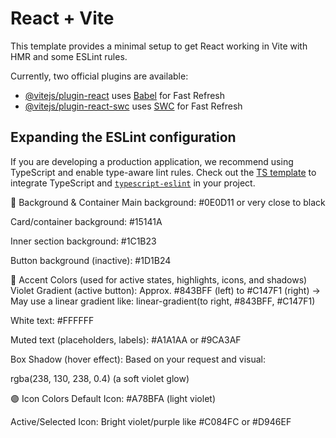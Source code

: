 # React + Vite

This template provides a minimal setup to get React working in Vite with HMR and some ESLint rules.

Currently, two official plugins are available:

- [@vitejs/plugin-react](https://github.com/vitejs/vite-plugin-react/blob/main/packages/plugin-react/README.md) uses [Babel](https://babeljs.io/) for Fast Refresh
- [@vitejs/plugin-react-swc](https://github.com/vitejs/vite-plugin-react-swc) uses [SWC](https://swc.rs/) for Fast Refresh

## Expanding the ESLint configuration

If you are developing a production application, we recommend using TypeScript and enable type-aware lint rules. Check out the [TS template](https://github.com/vitejs/vite/tree/main/packages/create-vite/template-react-ts) to integrate TypeScript and [`typescript-eslint`](https://typescript-eslint.io) in your project.


🔘 Background & Container
Main background: #0E0D11 or very close to black

Card/container background: #15141A

Inner section background: #1C1B23

Button background (inactive): #1D1B24

🎨 Accent Colors (used for active states, highlights, icons, and shadows)
Violet Gradient (active button):
Approx. #843BFF (left) to #C147F1 (right)
→ May use a linear gradient like:
linear-gradient(to right, #843BFF, #C147F1)

White text: #FFFFFF

Muted text (placeholders, labels): #A1A1AA or #9CA3AF

Box Shadow (hover effect):
Based on your request and visual:

rgba(238, 130, 238, 0.4) (a soft violet glow)

🟣 Icon Colors
Default Icon: #A78BFA (light violet)

Active/Selected Icon: Bright violet/purple like #C084FC or #D946EF